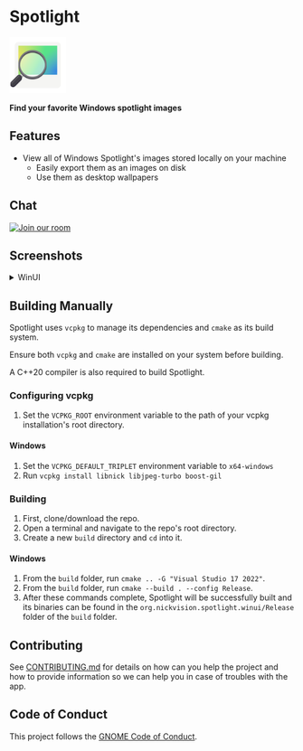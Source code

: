 # Spotlight
<img src="resources/org.nickvision.spotlight.svg" width="100" height="100"/>

**Find your favorite Windows spotlight images**

## Features
- View all of Windows Spotlight's images stored locally on your machine
  - Easily export them as an images on disk
  - Use them as desktop wallpapers

## Chat
<a href='https://matrix.to/#/#nickvision:matrix.org'><img width='140' alt='Join our room' src='https://user-images.githubusercontent.com/17648453/196094077-c896527d-af6d-4b43-a5d8-e34a00ffd8f6.png'/></a>

## Screenshots

<details>
  <summary>WinUI</summary>

  ![Main](resources/screenshots/winui/main.png)
  ![Flip](resources/screenshots/winui/flip.png)
  ![Dark](resources/screenshots/winui/dark.png)
</details>

## Building Manually
Spotlight uses `vcpkg` to manage its dependencies and `cmake` as its build system.

Ensure both `vcpkg` and `cmake` are installed on your system before building.

A C++20 compiler is also required to build Spotlight.

### Configuring vcpkg
1. Set the `VCPKG_ROOT` environment variable to the path of your vcpkg installation's root directory.
#### Windows
1. Set the `VCPKG_DEFAULT_TRIPLET` environment variable to `x64-windows`
1. Run `vcpkg install libnick libjpeg-turbo boost-gil`

### Building
1. First, clone/download the repo.
1. Open a terminal and navigate to the repo's root directory.
1. Create a new `build` directory and `cd` into it. 
#### Windows
1. From the `build` folder, run `cmake .. -G "Visual Studio 17 2022"`.
1. From the `build` folder, run `cmake --build . --config Release`.
1. After these commands complete, Spotlight will be successfully built and its binaries can be found in the `org.nickvision.spotlight.winui/Release` folder of the `build` folder.

## Contributing

See [CONTRIBUTING.md](CONTRIBUTING.md) for details on how can you help the project and how to provide information so we can help you in case of troubles with the app.

## Code of Conduct

This project follows the [GNOME Code of Conduct](https://wiki.gnome.org/Foundation/CodeOfConduct).
